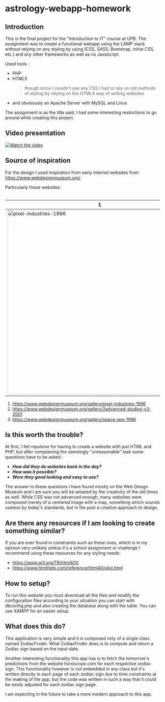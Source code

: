 # astrology-webapp-homework

## Introduction
This is the final project for the "Introduction to IT" course at UPB. The assignment was to create a functional webapp using the LAMP stack without relying on any styling by using (CSS, SASS, Bootstrap, inline CSS, etc.) and any other frameworks as well as no Javascript.

Used tools :
* PHP
* HTML5 
  >though since I couldn't use any CSS I had to rely on old methods of styling by relying on the HTML4 way of writing websites
* and obvisously an Apache Server with MySQL and Linux

The assignment is as the title said, I had some interesting restrictions to go around while creating this project.

## Video presentation

[![Watch the video](https://i.imgur.com/VOaMqYp.png)](https://www.youtube.com/watch?v=URfg7oWR4pc)

## Source of inspiration

For the design I used inspiration from early internet websites from https://www.webdesignmuseum.org/.

Particularly these websites:<br /><br />

 | 1 | 2 | 3 |
| ----------- | ----------- |----------- |
| <img src="https://www.webdesignmuseum.org/uploaded/fullscreen/pixel-industries-1996.png" alt="pixel-industries-1996" width="600"/> | <img src="https://www.webdesignmuseum.org/uploaded/fullscreen/2advanced-2002.png" alt="2advanced-studios-v3-2001" width="600"/> | <img src="https://www.webdesignmuseum.org/uploaded/fullscreen/space-jam-1996.png" alt="space-jam-1996" width="600"/> |

1. https://www.webdesignmuseum.org/gallery/pixel-industries-1996
2. https://www.webdesignmuseum.org/gallery/2advanced-studios-v3-2001
3. https://www.webdesignmuseum.org/gallery/space-jam-1996

## Is this worth the trouble?

At first, I felt repulsive for having to create a website with just HTML and PHP, but after complaining the seemingly "unreasonable" task some questions have to be asked :
* ___How did they do websites back in the day?___ 
* ___How was it possible?___ 
* ___Were they good looking and easy to use?___

The answer to these questions I have found mostly on the Web Design Museum and I am sure you will be amazed by the creativity of the old times as well. While CSS was not advanced enough, many websites were composed merely of a centered image with a map, something which sounds useless by today's standards, but in the past a creative approach to design.

## Are there any resources if I am looking to create something similar?
If you are ever found in constraints such as these ones, which is in my opinion very unlikely unless it's a school assignment or challenge
I recommend using these resources for any styling needs:
* https://www.w3.org/TR/html401/
* https://www.htmlhelp.com/reference/html40/olist.html

## How to setup?
To run this website you must download all the files and modify the configuration files according to your situation you can start with dbconfig.php and also creating the database along with the table. You can use XAMPP for an easier setup.

## What does this do?
This application is very simple and it is composed only of a single class named ZodiacFinder.
  What ZodiacFinder does is to compute and return a Zodiac sign based on the input date.

Another interesting functionality this app has is to fetch the tomorrow's predictions from the website horoscope.com for each respective zodiac sign.
  This functionality however is not embedded in any class but it's written directly in each page of each zodiac sign due to time constraints at the
  making of the app, but the code was written in such a way that it could be easily adjusted for each zodiac sign page.

I am expecting in the future to take a more modern approach to this app.
